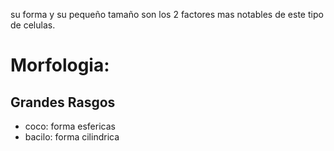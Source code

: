 su forma y su pequeño tamaño son los 2 factores mas notables de este tipo de celulas.

# Morfologia:
 ## Grandes Rasgos
- coco: forma esfericas
- bacilo: forma cilindrica
